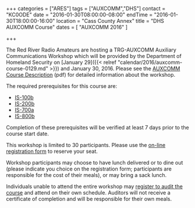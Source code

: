 +++
categories = ["ARES"]
tags = ["AUXCOMM","DHS"]
contact = "KC0ODE"
date = "2016-01-30T08:00:00-08:00"
endTime = "2016-01-30T18:00:00-16:00"
location = "Cass County Annex"
title = "DHS AUXCOMM Course"
dates = [ "AUXCOMM 2016" ]

+++

The Red River Radio Amateurs are hosting a TRG-AUXCOMM Auxiliary
Communications Workshop which will be provided by the Department of Homeland
Security on
[January 29]({{< relref "calendar/2016/auxcomm-course-0129.md" >}}) and
January 30, 2016.
Please see the
[AUXCOMM Course Description](http://www.kc0ode.com/resources/AuxComm++Course+Description.pdf)
(pdf) for detailed information about the workshop.
<!--more-->
The required prerequisites for this course are:

* [IS-100b](http://www.training.fema.gov/IS/courseOverview.aspx?code=IS-100.b)
* [IS-200b](http://www.training.fema.gov/IS/courseOverview.aspx?code=IS-200.b)
* [IS-700a](http://www.training.fema.gov/IS/courseOverview.aspx?code=IS-700.a)
* [IS-800b](http://www.training.fema.gov/IS/courseOverview.aspx?code=IS-800.b)

Completion of these prerequisites will be verified at least 7 days prior to
the course start date.

This workshop is limited to 30 participants.  Please use the
[on-line registration form](https://fs9.formsite.com/sjswenson/form1/index.html)
to reserve your seat.

Workshop participants may choose to have lunch delivered or to dine out
(please indicate you choice on the registration form; participants are
responsible for the cost of their meals), or may bring a sack lunch.

Individuals unable to attend the entire workshop may
[register to audit the
course](https://fs9.formsite.com/sjswenson/form2/index.html) and attend on
their own schedule. Auditors will not receive a certificate of completion and
will be responsible for their own meals.
